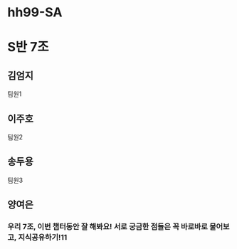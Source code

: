# hh99-SA

# S반 7조

## 김엄지
팀원1

## 이주호
팀원2

## 송두용
팀원3

## 양여은


### 우리 7조, 이번 챕터동안 잘 해봐요! 서로 궁금한 점들은 꼭 바로바로 물어보고, 지식공유하기!11

